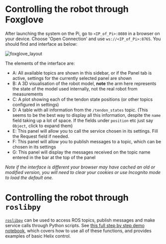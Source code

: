 # Controlling the robot through Foxglove
After launching the system on the Pi, go to `<IP_of_Pi>:8080` in a browser on your device. Choose 'Open Connection' and use `ws://<IP_of_Pi>:8765`. You should find and interface as below:

![foxglove_layout](https://github.com/user-attachments/assets/40cca2de-87e8-42b7-b714-4b42e8d9962f)

The elements of the interface are:
- A: All available topics are shown in this sidebar, or if the Panel tab is active, settings for the currently selected panel are shown
- B: A 3D visualisation of the robot model, **note** the arm here represents the state of the model used internally, not the real robot from measurements
- C: A plot showing each of the tendon state positions (or other topics configured in settings)
- D: A table with all information from the `/tendon_states` topic. (This seems to be the best way to display all this information, despite the `name` field taking up a lot of space. If the fields under `position` etc just say `Object`, click to expand them)
- E: This panel will allow you to call the service chosen in its settings. Fill the Request field if needed.
- F: This panel will allow you to publish messages to a topic, which can be chosen in its settings
- G: This panel will display the messages received on the topic name entered in the bar at the top of the panel

_Note if the interface is different your browser may have cached an old or modified version, you will need to clear your cookies or use Incognito mode to load the default one._

# Controlling the robot through `roslibpy`
[`roslibpy`](https://roslibpy.readthedocs.io/en/latest/#) can be used to access ROS topics, publish messages and make service calls through Python scripts. See [this full step by step demo notebook](https://github.com/helix-robotics-ag/main/blob/main/demos/roslibpy_demo.ipynb), which covers how to use all of these functions, and provides examples of basic Helix control.
